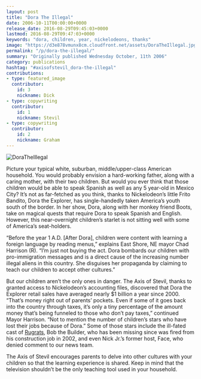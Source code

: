 ```yaml
---
layout: post
title: "Dora The Illegal"
date: 2006-10-11T00:00:00+0000
release_date: 2016-08-29T09:45:03+0000
lastmod: 2016-08-29T09:47:03+0000
keywords: "dora, children, year, nickelodeons, thanks"
image: "https://d3e878vmunx8cm.cloudfront.net/assets/DoraTheIllegal.jpg"
permalink: "/p/dora-the-illegal/"
summary: "Originally published Wednesday October, 11th 2006"
category: publications
hashtag: "#axisofstevil_dora-the-illegal"
contributions:
- type: featured_image
  contributor:
    id: 3
    nickname: Dick
- type: copywriting
  contributor:
    id: 1
    nickname: Stevil
- type: copywriting
  contributor:
    id: 2
    nickname: Graham
---
```


[Id_1]: https://d3e878vmunx8cm.cloudfront.net/assets/DoraTheIllegal.jpg "DoraTheIllegal"
![DoraTheIllegal][Id_1]

Picture your typical white, suburban, middle/upper-class American household.  You would probably envision a hard-working father, along with a caring mother, with their two children.  But would you ever think that those children would be able to speak Spanish as well as any 5 year-old in Mexico City?  It’s not as far-fetched as you think, thanks to Nickelodeon’s little Frito Bandito, Dora the Explorer, has single-handedly taken America’s youth south of the border.  In her show, Dora, along with her monkey friend Boots, take on magical quests that require Dora to speak Spanish and English.  However, this near-overnight children’s starlet is not sitting well with some of America’s seat-holders.

“Before the year 1 A.D. [After Dora], children were content with learning a foreign language by reading menus,” explains East Shore, NE mayor Chad Harrison (R). “I’m just not buying the act.  Dora bombards our children with pro-immigration messages and is a direct cause of the increasing number illegal aliens in this country.  She disguises her propaganda by claiming to teach our children to accept other cultures.” 

But our children aren’t the only ones in danger.  The Axis of Stevil, thanks to granted access to Nickelodeon’s accounting files, discovered that Dora the Explorer retail sales have averaged nearly $1 billion a year since 2000.  “That’s money right out of parents’ pockets.  Even if some of it goes back into the country through taxes, it’s only a tiny percentage of the amount money that’s being funneled to those who don’t pay taxes,” continued Mayor Harrison. “Not to mention the number of children’s stars who have lost their jobs because of Dora.”  Some of those stars include the ill-fated cast of [Rugrats](/p/rugburnz "Rugrats"), Bob the Builder, who has been missing since was fired from his construction job in 2002, and even Nick Jr.’s former host, Face, who denied comment to our news team.

The Axis of Stevil encourages parents to delve into other cultures with your children so that the learning experience is shared. Keep in mind that the television shouldn’t be the only teaching tool used in your household.
